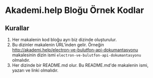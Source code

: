 # Akademi.help Bloğu Örnek Kodlar

## Kurallar

1. Her makalenin kod bloğu ayrı biz dizinde oluşturulur. 
2. Bu dizinler makalenin URL'inden gelir. Örneğin http://akademi.help/electron-ve-bulutfon-api-dokumantasyonu makalesinin dizin ismi `electron-ve-bulutfon-api-dokumantasyonu` olmalıdır.
3. Her dizinde bir README.md olur. Bu README.md'de makalenin ismi, yazarı ve linki olmalıdır.
